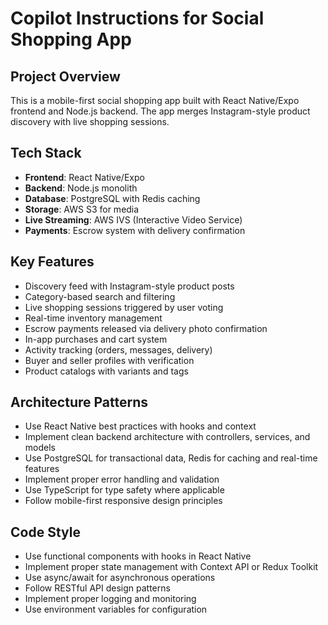 # Copilot Instructions for Social Shopping App

<!-- Use this file to provide workspace-specific custom instructions to Copilot. For more details, visit https://code.visualstudio.com/docs/copilot/copilot-customization#_use-a-githubcopilotinstructionsmd-file -->

## Project Overview
This is a mobile-first social shopping app built with React Native/Expo frontend and Node.js backend. The app merges Instagram-style product discovery with live shopping sessions.

## Tech Stack
- **Frontend**: React Native/Expo
- **Backend**: Node.js monolith
- **Database**: PostgreSQL with Redis caching
- **Storage**: AWS S3 for media
- **Live Streaming**: AWS IVS (Interactive Video Service)
- **Payments**: Escrow system with delivery confirmation

## Key Features
- Discovery feed with Instagram-style product posts
- Category-based search and filtering
- Live shopping sessions triggered by user voting
- Real-time inventory management
- Escrow payments released via delivery photo confirmation
- In-app purchases and cart system
- Activity tracking (orders, messages, delivery)
- Buyer and seller profiles with verification
- Product catalogs with variants and tags

## Architecture Patterns
- Use React Native best practices with hooks and context
- Implement clean backend architecture with controllers, services, and models
- Use PostgreSQL for transactional data, Redis for caching and real-time features
- Implement proper error handling and validation
- Use TypeScript for type safety where applicable
- Follow mobile-first responsive design principles

## Code Style
- Use functional components with hooks in React Native
- Implement proper state management with Context API or Redux Toolkit
- Use async/await for asynchronous operations
- Follow RESTful API design patterns
- Implement proper logging and monitoring
- Use environment variables for configuration
